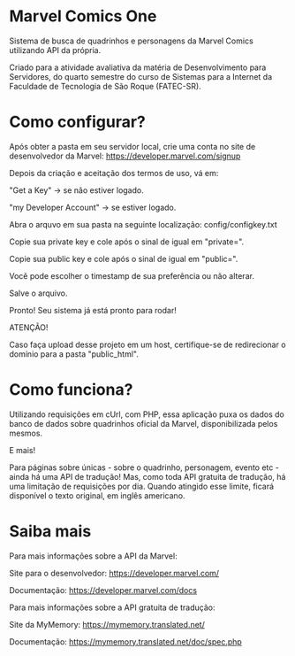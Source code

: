 # Marvel Comics One
Sistema de busca de quadrinhos e personagens da Marvel Comics utilizando API da própria.

Criado para a atividade avaliativa da matéria de Desenvolvimento para Servidores, do quarto semestre do curso de Sistemas para a Internet da Faculdade de Tecnologia de São Roque (FATEC-SR).



# Como configurar?


Após obter a pasta em seu servidor local, crie uma conta no site de desenvolvedor da Marvel:
https://developer.marvel.com/signup


Depois da criação e aceitação dos termos de uso, vá em:

"Get a Key" -> se não estiver logado.

"my Developer Account" -> se estiver logado.


Abra o arquvo em sua pasta na seguinte localização: 
config/configkey.txt

Copie sua private key e cole após o sinal de igual em "private=".

Copie sua public key e cole após o sinal de igual em "public=".

Você pode escolher o timestamp de sua preferência ou não alterar.

Salve o arquivo.

Pronto! 
Seu sistema já está pronto para rodar!


ATENÇÃO!

Caso faça upload desse projeto em um host, certifique-se de redirecionar o domínio para a pasta "public_html".



# Como funciona?

Utilizando requisições em cUrl, com PHP, essa aplicação puxa os dados do banco de dados sobre quadrinhos oficial da Marvel, disponibilizada pelos mesmos.

E mais!

Para páginas sobre únicas - sobre o quadrinho, personagem, evento etc - ainda há uma API de tradução! Mas, como toda API gratuita de tradução, há uma limitação de requisições por dia. Quando atingido esse limite, ficará disponível o texto original, em inglês americano.



# Saiba mais

Para mais informações sobre a API da Marvel:

Site para o desenvolvedor: https://developer.marvel.com/

Documentação: https://developer.marvel.com/docs



Para mais informações sobre a API gratuita de tradução:

Site da MyMemory: https://mymemory.translated.net/

Documentação: https://mymemory.translated.net/doc/spec.php
